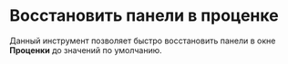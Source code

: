 # Восстановить панели в проценке
Данный инструмент позволяет быстро восстановить панели в окне **Проценки** до значений по умолчанию.
